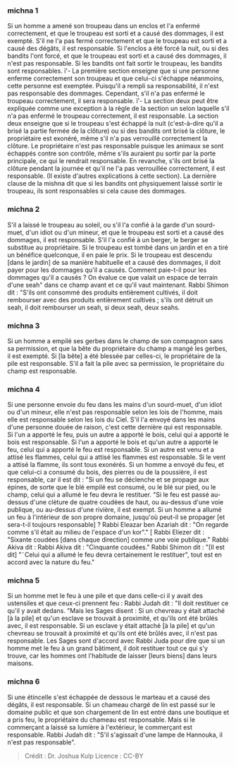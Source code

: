 
### michna 1
Si un homme a amené son troupeau dans un enclos et l'a enfermé correctement, et que le troupeau est sorti et a causé des dommages, il est exempté. S'il ne l'a pas fermé correctement et que le troupeau est sorti et a causé des dégâts, il est responsable. Si l'enclos a été forcé la nuit, ou si des bandits l'ont forcé, et que le troupeau est sorti et a causé des dommages, il n'est pas responsable. Si les bandits ont fait sortir le troupeau, les bandits sont responsables. ï'- La première section enseigne que si une personne enferme correctement son troupeau et que celui-ci s'échappe néanmoins, cette personne est exemptée.  Puisqu'il a rempli sa responsabilité, il n'est pas responsable des dommages.  Cependant, s'il n'a pas enfermé le troupeau correctement, il sera responsable. ï'- La section deux peut être expliquée comme une exception à la règle de la section un selon laquelle s'il n'a pas enfermé le troupeau correctement, il est responsable.  La section deux enseigne que si le troupeau s'est échappé la nuit (c'est-à-dire qu'il a brisé la partie fermée de la clôture) ou si des bandits ont brisé la clôture, le propriétaire est exonéré, même s'il n'a pas verrouillé correctement la clôture.  Le propriétaire n'est pas responsable puisque les animaux se sont échappés contre son contrôle, même s'ils auraient pu sortir par la porte principale, ce qui le rendrait responsable.  En revanche, s'ils ont brisé la clôture pendant la journée et qu'il ne l'a pas verrouillée correctement, il est responsable.  (Il existe d'autres explications à cette section).  La dernière clause de la mishna dit que si les bandits ont physiquement laissé sortir le troupeau, ils sont responsables si cela cause des dommages.

### michna 2
S'il a laissé le troupeau au soleil, ou s'il l'a confié à la garde d'un sourd-muet, d'un idiot ou d'un mineur, et que le troupeau est sorti et a causé des dommages, il est responsable. S'il l'a confié à un berger, le berger se substitue au propriétaire. Si le troupeau est tombé dans un jardin et en a tiré un bénéfice quelconque, il en paie le prix. Si le troupeau est descendu [dans le jardin] de sa manière habituelle et a causé des dommages, il doit payer pour les dommages qu'il a causés. Comment paie-t-il pour les dommages qu'il a causés ? On évalue ce que valait un espace de terrain d'une seah" dans ce champ avant et ce qu'il vaut maintenant. Rabbi Shimon dit :  "S'ils ont consommé des produits entièrement cultivés, il doit rembourser avec des produits entièrement cultivés ; s'ils ont détruit un seah, il doit rembourser un seah, si deux seah, deux seahs.

### michna 3
Si un homme a empilé ses gerbes dans le champ de son compagnon sans sa permission, et que la bête du propriétaire du champ a mangé les gerbes, il est exempté. Si [la bête] a été blessée par celles-ci, le propriétaire de la pile est responsable. S'il a fait la pile avec sa permission, le propriétaire du champ est responsable.

### michna 4
Si une personne envoie du feu dans les mains d'un sourd-muet, d'un idiot ou d'un mineur, elle n'est pas responsable selon les lois de l'homme, mais elle est responsable selon les lois du Ciel. S'il l'a envoyé dans les mains d'une personne douée de raison, c'est cette dernière qui est responsable. Si l'un a apporté le feu, puis un autre a apporté le bois, celui qui a apporté le bois est responsable. Si l'un a apporté le bois et qu'un autre a apporté le feu, celui qui a apporté le feu est responsable. Si un autre est venu et a attisé les flammes, celui qui a attisé les flammes est responsable. Si le vent a attisé la flamme, ils sont tous exonérés. Si un homme a envoyé du feu, et que celui-ci a consumé du bois, des pierres ou de la poussière, il est responsable, car il est dit :  "Si un feu se déclenche et se propage aux épines, de sorte que le blé empilé est consumé, ou le blé sur pied, ou le champ, celui qui a allumé le feu devra le restituer. "Si le feu est passé au-dessus d'une clèture de quatre coudées de haut, ou au-dessus d'une voie publique, ou au-dessus d'une rivière, il est exempt. Si un homme a allumé un feu à l'intérieur de son propre domaine, jusqu'où peut-il se propager [et sera-t-il toujours responsable] ? Rabbi Eleazar ben Azariah dit :  "On regarde comme s'il était au milieu de l'espace d'un kor"." [ Rabbi Eliezer dit :  "Sixante coudées [dans chaque direction] comme une voie publique." Rabbi Akiva dit :  Rabbi Akiva dit : "Cinquante coudées." Rabbi Shimon dit :  "[Il est dit] "˜Celui qui a allumé le feu devra certainement le restituer", tout est en accord avec la nature du feu."

### michna 5
Si un homme met le feu à une pile et que dans celle-ci il y avait des ustensiles et que ceux-ci prennent feu : Rabbi Judah dit :  "Il doit restituer ce qu'il y avait dedans. "Mais les Sages disent :  Si un chevreau y était attaché [à la pile] et qu'un esclave se trouvait à proximité, et qu'ils ont été brûlés avec, il est responsable. Si un esclave y était attaché [à la pile] et qu'un chevreau se trouvait à proximité et qu'ils ont été brûlés avec, il n'est pas responsable. Les Sages sont d'accord avec Rabbi Juda pour dire que si un homme met le feu à un grand bâtiment, il doit restituer tout ce qui s'y trouve, car les hommes ont l'habitude de laisser [leurs biens] dans leurs maisons.

### michna 6
Si une étincelle s'est échappée de dessous le marteau et a causé des dégâts, il est responsable. Si un chameau chargé de lin est passé sur le domaine public et que son chargement de lin est entré dans une boutique et a pris feu, le propriétaire du chameau est responsable. Mais si le commerçant a laissé sa lumière à l'extérieur, le commerçant est responsable. Rabbi Judah dit :  "S'il s'agissait d'une lampe de Hannouka, il n'est pas responsable".

>Crédit : Dr. Joshua Kulp
>Licence : CC-BY